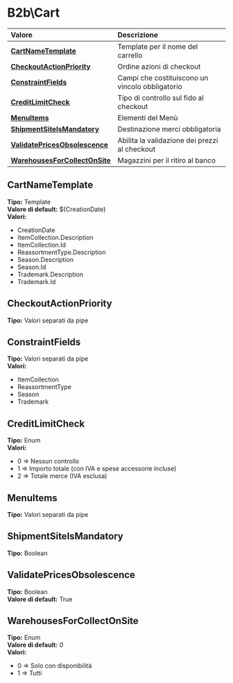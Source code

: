 # B2b\Cart

| Valore | Descrizione |
| :--- | :--- |
| [**CartNameTemplate**](b2bcart.md#cartnametemplate) | Template per il nome del carrello |
| [**CheckoutActionPriority**](b2bcart.md#checkoutactionpriority) | Ordine azioni di checkout |
| [**ConstraintFields**](b2bcart.md#constraintfields) | Campi che costituiscono un vincolo obbligatorio |
| [**CreditLimitCheck**](b2bcart.md#creditlimitcheck) | Tipo di controllo sul fido al checkout |
| [**MenuItems**](b2bcart.md#menuitems) | Elementi del Menù |
| [**ShipmentSiteIsMandatory**](b2bcart.md#shipmentsiteismandatory) | Destinazione merci obbligatoria |
| [**ValidatePricesObsolescence**](b2bcart.md#validatepricesobsolescence) | Abilita la validazione dei prezzi al checkout |
| [**WarehousesForCollectOnSite**](b2bcart.md#warehousesforcollectonsite) | Magazzini per il ritiro al banco |

## CartNameTemplate

**Tipo:** Template  
**Valore di default:** ${CreationDate}  
**Valori:**

* CreationDate
* ItemCollection.Description
* ItemCollection.Id
* ReassortmentType.Description
* Season.Description
* Season.Id
* Trademark.Description
* Trademark.Id

## CheckoutActionPriority

**Tipo:** Valori separati da pipe

## ConstraintFields

**Tipo:** Valori separati da pipe  
**Valori:**

* ItemCollection
* ReassortmentType
* Season
* Trademark

## CreditLimitCheck

**Tipo:** Enum  
**Valori:**

* 0 =&gt; Nessun controllo
* 1 =&gt; Importo totale \(con IVA e spese accessorie incluse\)
* 2 =&gt; Totale merce \(IVA esclusa\)

## MenuItems

**Tipo:** Valori separati da pipe

## ShipmentSiteIsMandatory

**Tipo:** Boolean

## ValidatePricesObsolescence

**Tipo:** Boolean  
**Valore di default:** True

## WarehousesForCollectOnSite

**Tipo:** Enum  
**Valore di default:** 0  
**Valori:**

* 0 =&gt; Solo con disponibilità
* 1 =&gt; Tutti
